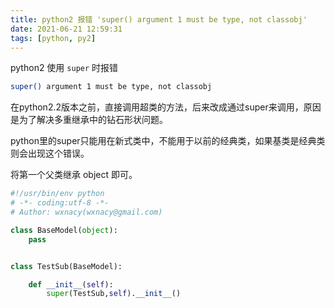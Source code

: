 ```yaml
---
title: python2 报错 'super() argument 1 must be type, not classobj'
date: 2021-06-21 12:59:31
tags: [python, py2]
---
```


python2 使用 `super` 时报错

<!-- more -->
<!-- toc -->

```bash
super() argument 1 must be type, not classobj
```

在python2.2版本之前，直接调用超类的方法，后来改成通过super来调用，原因是为了解决多重继承中的钻石形状问题。

python里的super只能用在新式类中，不能用于以前的经典类，如果基类是经典类则会出现这个错误。

将第一个父类继承 object 即可。

```python
#!/usr/bin/env python
# -*- coding:utf-8 -*-
# Author: wxnacy(wxnacy@gmail.com)

class BaseModel(object):
    pass


class TestSub(BaseModel):

    def __init__(self):
        super(TestSub,self).__init__()
```
